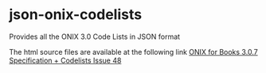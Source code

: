 # json-onix-codelists

Provides all the ONIX 3.0 Code Lists in JSON format

The html source files are available at the following link [ONIX for Books 3.0.7 Specification + Codelists Issue 48](https://www.editeur.org/files/ONIX%203/ONIX_for_Books_Release3-0_docs+codes_Issue_48.zip)
